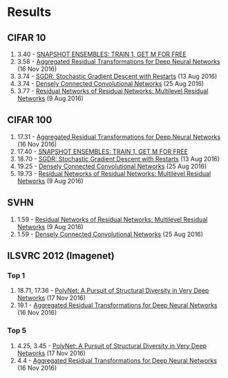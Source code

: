 # Results

## CIFAR 10
1. 3.40 - [SNAPSHOT ENSEMBLES: TRAIN 1, GET M FOR FREE]()
2. 3.58 - [Aggregated Residual Transformations for Deep Neural Networks](https://arxiv.org/abs/1611.05725) (16 Nov 2016)
3. 3.74 - [SGDR: Stochastic Gradient Descent with Restarts](https://arxiv.org/abs/1608.03983) (13 Aug 2016)
4. 3.74 - [Densely Connected Convolutional Networks](http://arxiv.org/abs/1608.06993) (25 Aug 2016)
5. 3.77 - [Residual Networks of Residual Networks: Multilevel Residual Networks](https://arxiv.org/abs/1608.02908) (9 Aug 2016)


## CIFAR 100
1. 17.31 - [Aggregated Residual Transformations for Deep Neural Networks](https://arxiv.org/abs/1611.05725) (16 Nov 2016)
2. 17.40 - [SNAPSHOT ENSEMBLES: TRAIN 1, GET M FOR FREE]()
3. 18.70 - [SGDR: Stochastic Gradient Descent with Restarts](https://arxiv.org/abs/1608.03983) (13 Aug 2016)
4. 19.25 - [Densely Connected Convolutional Networks](http://arxiv.org/abs/1608.06993) (25 Aug 2016)
5. 19.73 - [Residual Networks of Residual Networks: Multilevel Residual Networks](https://arxiv.org/abs/1608.02908) (9 Aug 2016)


## SVHN
1. 1.59 - [Residual Networks of Residual Networks: Multilevel Residual Networks](https://arxiv.org/abs/1608.02908) (9 Aug 2016)
1. 1.59 - [Densely Connected Convolutional Networks](http://arxiv.org/abs/1608.06993) (25 Aug 2016)


## ILSVRC 2012 (Imagenet)

### Top 1
1. 18.71, 17.36 - [PolyNet: A Pursuit of Structural Diversity in Very Deep Networks](https://arxiv.org/abs/1611.05725) (17 Nov 2016)
2. 19.1 - [Aggregated Residual Transformations for Deep Neural Networks](https://arxiv.org/abs/1611.05725) (16 Nov 2016)

### Top 5
1. 4.25, 3.45 - [PolyNet: A Pursuit of Structural Diversity in Very Deep Networks](https://arxiv.org/abs/1611.05725) (17 Nov 2016)
2. 4.4 - [Aggregated Residual Transformations for Deep Neural Networks](https://arxiv.org/abs/1611.05725) (16 Nov 2016)
